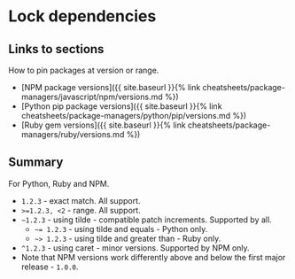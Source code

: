 # Lock dependencies


## Links to sections

How to pin packages at version or range.

- [NPM package versions]({{ site.baseurl }}{% link cheatsheets/package-managers/javascript/npm/versions.md %})
- [Python pip package versions]({{ site.baseurl }}{% link cheatsheets/package-managers/python/pip/versions.md %})
- [Ruby gem versions]({{ site.baseurl }}{% link cheatsheets/package-managers/ruby/versions.md %})


## Summary

For Python, Ruby and NPM.

- `1.2.3` - exact match. All support.
- `>=1.2.3, <2` - range. All support.
- `~1.2.3` -  using tilde - compatible patch increments. Supported by all.
    - `~= 1.2.3` - using tilde and equals - Python only.
    - `~> 1.2.3` - using tilde and greater than - Ruby only.
- `^1.2.3` - using caret - minor versions. Supported by NPM only.
- Note that NPM versions work differently above and below the first major release - `1.0.0`.
